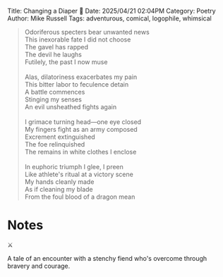 Title: Changing a Diaper 💩
Date: 2025/04/21 02:04PM
Category: Poetry
Author: Mike Russell
Tags: adventurous, comical, logophile, whimsical

> Odoriferous specters bear unwanted news<br>
> This inexorable fate I did not choose<br>
> The gavel has rapped<br>
> The devil he laughs<br>
> Futilely, the past I now muse<br>
> <br>
> Alas, dilatoriness exacerbates my pain<br>
> This bitter labor to feculence detain<br>
> A battle commences<br>
> Stinging my senses<br>
> An evil unsheathed fights again<br>
> <br>
> I grimace turning head—one eye closed<br>
> My fingers fight as an army composed<br>
> Excrement extinguished<br>
> The foe relinquished<br>
> The remains in white clothes I enclose<br>
> <br>
> In euphoric triumph I glee, I preen<br>
> Like athlete's ritual at a victory scene<br>
> My hands cleanly made<br>
> As if cleaning my blade<br>
> From the foul blood of a dragon mean

# Notes

⚔️

A tale of an encounter with a stenchy fiend who's overcome through bravery and courage.

